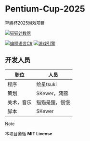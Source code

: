 # Pentium-Cup-2025
奔腾杯2025游戏项目

[![猫猫计数器](https://starry-trace-sky-moe-counter.vercel.app/get/@Pentium-Cup-2025?theme=rule34)](#)

[![编程语言C#](https://img.shields.io/badge/编程语言-CSharp-blue.svg?style=for-the-badge)](#)
[![游戏引擎](https://img.shields.io/badge/游戏引擎-Unity6000.0.34f1-pink.svg?style=for-the-badge)](#)

## 开发人员

| 职位      | 人员 |
| ----------- | ----------- |
| 程序      | 绘星tsuki       |
| 策划   | SKewer，蒟蒻        |
| 美术，音乐 | 猫猫是狸，慢慢 |
| 脚本 | SKewer |

> [!NOTE]
> 本项目遵循 **MIT License**